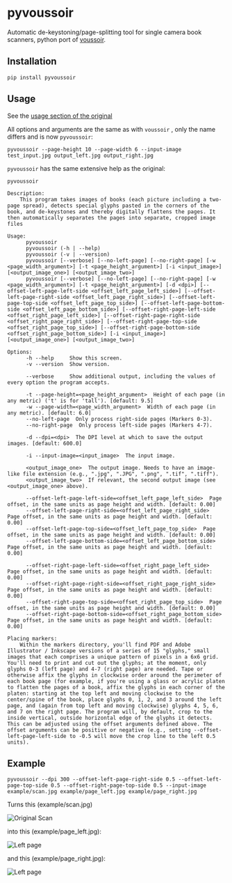 # pyvoussoir
Automatic de-keystoning/page-splitting tool for single camera book scanners, python port of [voussoir](https://github.com/publicus/voussoir). 

## Installation

```
pip install pyvoussoir
```

## Usage

See the [usage section of the original](https://github.com/publicus/voussoir#using-the-program)

All options and arguments are the same as with `voussoir` , only the name differs and is now `pyvoussoir`: 

```
pyvoussoir --page-height 10 --page-width 6 --input-image test_input.jpg output_left.jpg output_right.jpg
``` 

`pyvoussoir` has the same extensive help as the original:

```
pyvoussoir

Description:
    This program takes images of books (each picture including a two-page spread), detects special glyphs pasted in the corners of the book, and de-keystones and thereby digitally flattens the pages. It then automatically separates the pages into separate, cropped image files

Usage:
      pyvoussoir
      pyvoussoir (-h | --help)
      pyvoussoir (-v | --version)
      pyvoussoir [--verbose] [--no-left-page] [--no-right-page] [-w <page_width_argument>] [-t <page_height_argument>] [-i <input_image>] [<output_image_one>] [<output_image_two>]
      pyvoussoir [--verbose] [--no-left-page] [--no-right-page] [-w <page_width_argument>] [-t <page_height_argument>] [-d <dpi>] [--offset-left-page-left-side <offset_left_page_left_side>] [--offset-left-page-right-side <offset_left_page_right_side>] [--offset-left-page-top-side <offset_left_page_top_side>] [--offset-left-page-bottom-side <offset_left_page_bottom_side>] [--offset-right-page-left-side <offset_right_page_left_side>] [--offset-right-page-right-side <offset_right_page_right_side>] [--offset-right-page-top-side <offset_right_page_top_side>] [--offset-right-page-bottom-side <offset_right_page_bottom_side>] [-i <input_image>] [<output_image_one>] [<output_image_two>]

Options:
      -h --help     Show this screen.
      -v --version  Show version.

      --verbose     Show additional output, including the values of every option the program accepts.

      -t --page-height=<page_height_argument>  Height of each page (in any metric) ('t' is for 'tall'). [default: 9.5]
      -w --page-width=<page_width_argument>  Width of each page (in any metric). [default: 6.0]
      --no-left-page  Only process right-side pages (Markers 0-3).
      --no-right-page  Only process left-side pages (Markers 4-7).

      -d --dpi=<dpi>  The DPI level at which to save the output images. [default: 600.0]

      -i --input-image=<input_image>  The input image.

      <output_image_one>  The output image. Needs to have an image-like file extension (e.g., ".jpg", ".JPG", ".png", ".tif", ".tiff").
      <output_image_two>  If relevant, the second output image (see <output_image_one> above).

      --offset-left-page-left-side=<offset_left_page_left_side>  Page offset, in the same units as page height and width. [default: 0.00]
      --offset-left-page-right-side=<offset_left_page_right_side>  Page offset, in the same units as page height and width. [default: 0.00]
      --offset-left-page-top-side=<offset_left_page_top_side>  Page offset, in the same units as page height and width. [default: 0.00]
      --offset-left-page-bottom-side=<offset_left_page_bottom_side>  Page offset, in the same units as page height and width. [default: 0.00]

      --offset-right-page-left-side=<offset_right_page_left_side>  Page offset, in the same units as page height and width. [default: 0.00]
      --offset-right-page-right-side=<offset_right_page_right_side>  Page offset, in the same units as page height and width. [default: 0.00]
      --offset-right-page-top-side=<offset_right_page_top_side>  Page offset, in the same units as page height and width. [default: 0.00]
      --offset-right-page-bottom-side=<offset_right_page_bottom_side>  Page offset, in the same units as page height and width. [default: 0.00]

Placing markers:
    Within the markers directory, you'll find PDF and Adobe Illustrator / Inkscape versions of a series of 15 "glyphs," small images that each comprises a unique pattern of pixels in a 6x6 grid. You'll need to print and cut out the glyphs; at the moment, only glyphs 0-3 (left page) and 4-7 (right page) are needed. Tape or otherwise affix the glyphs in clockwise order around the perimeter of each book page (for example, if you're using a glass or acrylic platen to flatten the pages of a book, affix the glyphs in each corner of the platen: starting at the top left and moving clockwise to the center/spine of the book, place glyphs 0, 1, 2, and 3 around the left page, and (again from top left and moving clockwise) glyphs 4, 5, 6, and 7 on the right page. The program will, by default, crop to the inside vertical, outside horizontal edge of the glyphs it detects. This can be adjusted using the offset arguments defined above. The offset arguments can be positive or negative (e.g., setting --offset-left-page-left-side to -0.5 will move the crop line to the left 0.5 units).

```

## Example
```
pyvoussoir --dpi 300 --offset-left-page-right-side 0.5 --offset-left-page-top-side 0.5 --offset-right-page-top-side 0.5 --input-image example/scan.jpg example/page_left.jpg example/page_right.jpg 
```

Turns this (example/scan.jpg)

![Original Scan](https://raw.githubusercontent.com/hnesk/pyvoussoir/master/example/scan-small.jpg)

into this (example/page_left.jpg):

![Left page](https://raw.githubusercontent.com/hnesk/pyvoussoir/master/example/page_left.jpg)

and this (example/page_right.jpg):

![Left page](https://raw.githubusercontent.com/hnesk/pyvoussoir/master/example/page_right.jpg)
